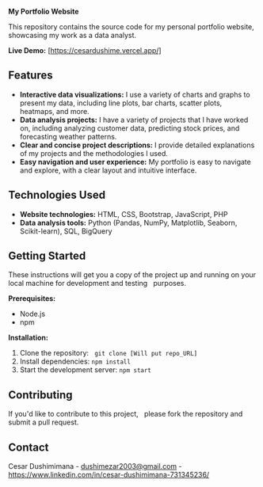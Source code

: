 **My Portfolio Website**

This repository contains the source code for my personal portfolio website, showcasing my work as a data analyst.

**Live Demo:** [https://cesardushime.vercel.app/]

## Features

* **Interactive data visualizations:** I use a variety of charts and graphs to present my data, including line plots, bar charts, scatter plots, heatmaps, and more.
* **Data analysis projects:** I have a variety of projects that I have worked on, including analyzing customer data, predicting stock prices, and forecasting weather patterns.
* **Clear and concise project descriptions:** I provide detailed explanations of my projects and the methodologies I used.
* **Easy navigation and user experience:** My portfolio is easy to navigate and explore, with a clear layout and intuitive interface.

## Technologies Used

* **Website technologies:** HTML, CSS, Bootstrap, JavaScript, PHP
* **Data analysis tools:** Python (Pandas, NumPy, Matplotlib, Seaborn, Scikit-learn), SQL, BigQuery

## Getting Started

These instructions will get you a copy of the project up and running on your local machine for development and testing   
 purposes.

**Prerequisites:**

* Node.js
* npm

**Installation:**

1. Clone the repository:   
 `git clone [Will put repo_URL]`
2. Install dependencies: `npm install`
3. Start the development server: `npm start`

## Contributing

If you'd like to contribute to this project,   
 please fork the repository and submit a pull request.

## Contact

Cesar Dushimimana - dushimezar2003@gmail.com - https://www.linkedin.com/in/cesar-dushimimana-731345236/
